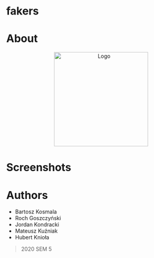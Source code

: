 # fakers

# About
<p align="center">
  <img src="fakers/client/fakerweb/src/Assets/logo512frs.png" width="250" title="Logo">
</p>

# Screenshots


# Authors
- Bartosz Kosmala
- Roch Goszczyński
- Jordan Kondracki
- Mateusz Kuźniak
- Hubert Knioła

> 2020 SEM 5
